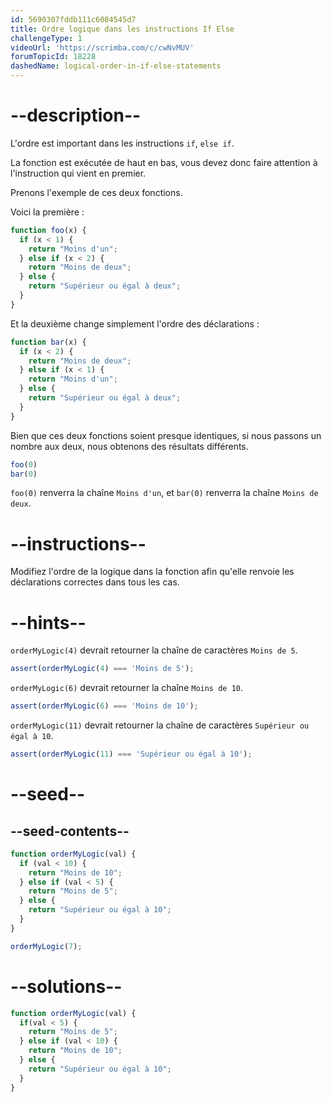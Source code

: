 ```yaml
---
id: 5690307fddb111c6084545d7
title: Ordre logique dans les instructions If Else
challengeType: 1
videoUrl: 'https://scrimba.com/c/cwNvMUV'
forumTopicId: 18228
dashedName: logical-order-in-if-else-statements
---
```


# --description--

L'ordre est important dans les instructions `if`, `else if`.

La fonction est exécutée de haut en bas, vous devez donc faire attention à l'instruction qui vient en premier.

Prenons l'exemple de ces deux fonctions.

Voici la première :

```js
function foo(x) {
  if (x < 1) {
    return "Moins d'un";
  } else if (x < 2) {
    return "Moins de deux";
  } else {
    return "Supérieur ou égal à deux";
  }
}
```

Et la deuxième change simplement l'ordre des déclarations :

```js
function bar(x) {
  if (x < 2) {
    return "Moins de deux";
  } else if (x < 1) {
    return "Moins d'un";
  } else {
    return "Supérieur ou égal à deux";
  }
}
```

Bien que ces deux fonctions soient presque identiques, si nous passons un nombre aux deux, nous obtenons des résultats différents.

```js
foo(0)
bar(0)
```

`foo(0)` renverra la chaîne `Moins d'un`, et `bar(0)` renverra la chaîne `Moins de deux`.

# --instructions--

Modifiez l'ordre de la logique dans la fonction afin qu'elle renvoie les déclarations correctes dans tous les cas.

# --hints--

`orderMyLogic(4)` devrait retourner la chaîne de caractères `Moins de 5`.

```js
assert(orderMyLogic(4) === 'Moins de 5');
```

`orderMyLogic(6)` devrait retourner la chaîne `Moins de 10`.

```js
assert(orderMyLogic(6) === 'Moins de 10');
```

`orderMyLogic(11)` devrait retourner la chaîne de caractères `Supérieur ou égal à 10`.

```js
assert(orderMyLogic(11) === 'Supérieur ou égal à 10');
```

# --seed--

## --seed-contents--

```js
function orderMyLogic(val) {
  if (val < 10) {
    return "Moins de 10";
  } else if (val < 5) {
    return "Moins de 5";
  } else {
    return "Supérieur ou égal à 10";
  }
}

orderMyLogic(7);
```

# --solutions--

```js
function orderMyLogic(val) {
  if(val < 5) {
    return "Moins de 5";
  } else if (val < 10) {
    return "Moins de 10";
  } else {
    return "Supérieur ou égal à 10";
  }
}
```
